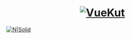 <a href="">
  <h1 align="center">
    <picture>
      <source media="(prefers-color-scheme: dark)" srcset="https://i.imgur.com/3MC4BlT.png">
      <img alt="VueKut" src="https://i.imgur.com/3MC4BlT.png">
    </picture>
  </h1>
</a>



[![N|Solid](https://img.shields.io/badge/Vue%20js-35495E?style=for-the-badge&logo=vuedotjs&logoColor=4FC08D)](https://vuejs.org/)


